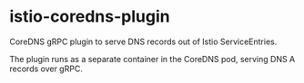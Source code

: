 # istio-coredns-plugin

CoreDNS gRPC plugin to serve DNS records out of Istio ServiceEntries.

The plugin runs as a separate container in the CoreDNS pod, serving DNS A
records over gRPC.
